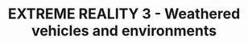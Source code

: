 ---
layout: product
title: "EXTREME REALITY 3 - Weathered vehicles and environments "
price: "TBA" 
desc: "Knjiga"
img_path: "/assets/img/AK510.webp"
brand: "AK"
available: false
special_offer: false
new: false
soon: false
cat: "090000"
subcat: "090200"
subsubcat: "090202"
sifra: "AK510"
popular: false
spec: false
---